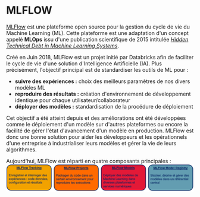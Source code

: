 MLFLOW
======

[MLFlow](https://www.mlflow.org/) est une plateforme open source pour la gestion du cycle de vie du Machine Learning (ML). Cette plateforme est une adaptation d'un concept appelé **MLOps** issu d'une publication scientifique de 2015 intitulée [*Hidden Technical Debt in Machine Learning Systems*](http://papers.nips.cc/paper/5656-hidden-technical-debt-in-machine-learning-systems.pdf).

Créé en Juin 2018, MLFlow est un projet initié par Databricks afin de faciliter le cycle de vie d'une solution d'Intelligence Artificielle (IA). Plus précisément, l'objectif principal est de standardiser les outils de ML pour :
 * **suivre des expériences :** choix des meilleurs paramètres de nos divers modèles ML
 * **reproduire des résultats :** création d'environnement de développement identique pour chaque utilisateur/collaborateur
 * **déployer des modèles :** standardisation de la procédure de déploiement

Cet objectif a été atteint depuis et des améliorations ont été développées comme le déploiement d'un modèle sur d'autres plateformes ou encore la facilité de gérer l'état d'avancement d'un modèle en production. MLFlow est donc une bonne solution pour aider les développeurs et les opérationnels d'une entreprise à industrialiser leurs modèles et gérer la vie de leurs algorithmes. 

Aujourd'hui, MLFlow est réparti en quatre composants principales :
![](Images/MLFlow_quatre_composants.png)
